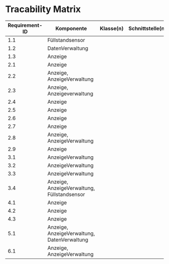 # Tracability Matrix

| Requirement-ID | Komponente                         | Klasse(n)                                          | Schnittstelle(n)                                            | Testfall    
|----------------|------------------------------------|----------------------------------------------------|-------------------------------------------------------------|--------------
| 1.1 | Füllstandsensor | | 
| 1.2 | DatenVerwaltung | | 
| 1.3 | Anzeige         | |
| 2.1 | Anzeige         | |
| 2.2 | Anzeige, AnzeigeVerwaltung | | 
| 2.3 | Anzeige, Anzeigeverwaltung | | 
| 2.4 | Anzeige         | | 
| 2.5 | Anzeige         | |
| 2.6 | Anzeige         | | 
| 2.7 | Anzeige         | | 
| 2.8 | Anzeige, AnzeigeVerwaltung | | 
| 2.9 | Anzeige         | | 
| 3.1 | AnzeigeVerwaltung | | 
| 3.2 | AnzeigeVerwaltung | | 
| 3.3 | AnzeigeVerwaltung | | 
| 3.4 | Anzeige, AnzeigeVerwaltung, Füllstandsensor | | 
| 4.1 | Anzeige           | | 
| 4.2 | Anzeige           | | 
| 4.3 | Anzeige           | | 
| 5.1 | Anzeige, AnzeigeVerwaltung, DatenVerwaltung | | 
| 6.1 | Anzeige, AnzeigeVerwaltung | | 
